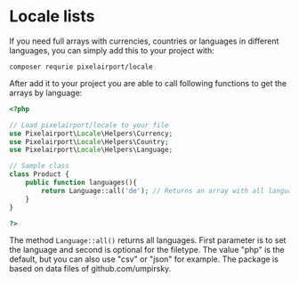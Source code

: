 # Locale lists

If you need full arrays with currencies, countries or languages in different languages,
you can simply add this to your project with:

```composer requrie pixelairport/locale```

After add it to your project you are able to call following functions to get the arrays by language:

```php
<?php

// Load pixelairport/locale to your file
use Pixelairport\Locale\Helpers\Currency;
use Pixelairport\Locale\Helpers\Country;
use Pixelairport\Locale\Helpers\Language;

// Sample class
class Product {
	public function languages(){
		return Language::all('de'); // Returns an array with all languages in german
	}
}

?>
```

The method ```Language::all()``` returns all languages. First parameter is to set the language and second is optional for the filetype. The value "php" is the default, but you can also use "csv" or "json" for example. The package is based on data files of github.com/umpirsky.